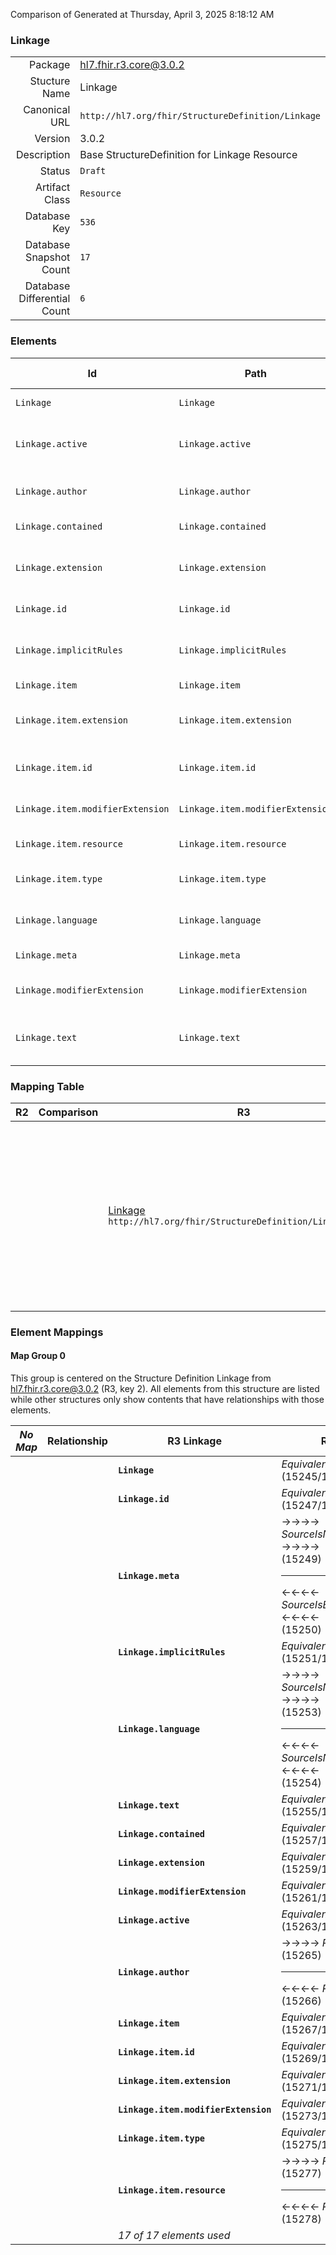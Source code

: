 Comparison of 
Generated at Thursday, April 3, 2025 8:18:12 AM

### Linkage

|      |     |
| ---: | --- |
| Package | hl7.fhir.r3.core@3.0.2 |
| Stucture Name | Linkage |
| Canonical URL | `http://hl7.org/fhir/StructureDefinition/Linkage` |
| Version | 3.0.2 |
| Description | Base StructureDefinition for Linkage Resource |
| Status | `Draft` |
| Artifact Class | `Resource` |
| Database Key | `536` |
| Database Snapshot Count | `17` |
| Database Differential Count | `6` |

### Elements

| Id | Path | Name | Base Path | Short | Cardinality | Collated Type | Binding Strength | Binding Value Set |
| -- | ---- | ---- | --------- | ----- | ----------- | ------------- | ---------------- | ----------------- |
| `Linkage` | `Linkage` | `Linkage` | Linkage | Links records for 'same' item | 0..* | Linkage |  |  |
| `Linkage.active` | `Linkage.active` | `active` |  | Whether this linkage assertion is active or not | 0..1 | boolean |  |  |
| `Linkage.author` | `Linkage.author` | `author` |  | Who is responsible for linkages | 0..1 | Reference(http://hl7.org/fhir/StructureDefinition/Organization), Reference(http://hl7.org/fhir/StructureDefinition/Practitioner) |  |  |
| `Linkage.contained` | `Linkage.contained` | `contained` | DomainResource.contained | Contained, inline Resources | 0..* | Resource |  |  |
| `Linkage.extension` | `Linkage.extension` | `extension` | DomainResource.extension | Additional Content defined by implementations | 0..* | Extension |  |  |
| `Linkage.id` | `Linkage.id` | `id` | Resource.id | Logical id of this artifact | 0..1 | id |  |  |
| `Linkage.implicitRules` | `Linkage.implicitRules` | `implicitRules` | Resource.implicitRules | A set of rules under which this content was created | 0..1 | uri |  |  |
| `Linkage.item` | `Linkage.item` | `item` |  | Item to be linked | 1..* | BackboneElement |  |  |
| `Linkage.item.extension` | `Linkage.item.extension` | `extension` | Element.extension | Additional Content defined by implementations | 0..* | Extension |  |  |
| `Linkage.item.id` | `Linkage.item.id` | `id` | Element.id | xml:id (or equivalent in JSON) | 0..1 | id |  |  |
| `Linkage.item.modifierExtension` | `Linkage.item.modifierExtension` | `modifierExtension` | BackboneElement.modifierExtension | Extensions that cannot be ignored | 0..* | Extension |  |  |
| `Linkage.item.resource` | `Linkage.item.resource` | `resource` |  | Resource being linked | 1..1 | Reference |  |  |
| `Linkage.item.type` | `Linkage.item.type` | `type` |  | source \| alternate \| historical | 1..1 | code | `Required` | `http://hl7.org/fhir/ValueSet/linkage-type` |
| `Linkage.language` | `Linkage.language` | `language` | Resource.language | Language of the resource content | 0..1 | code | `Extensible` | `http://hl7.org/fhir/ValueSet/languages` |
| `Linkage.meta` | `Linkage.meta` | `meta` | Resource.meta | Metadata about the resource | 0..1 | Meta |  |  |
| `Linkage.modifierExtension` | `Linkage.modifierExtension` | `modifierExtension` | DomainResource.modifierExtension | Extensions that cannot be ignored | 0..* | Extension |  |  |
| `Linkage.text` | `Linkage.text` | `text` | DomainResource.text | Text summary of the resource, for human interpretation | 0..1 | Narrative |  |  |
### Mapping Table

| R2 | Comparison | R3 | Comparison | R4 | Comparison | R4B | Comparison | R5
| --- | --- | --- | --- | --- | --- | --- | --- | ---
| | | [Linkage](/docs/R3/Resources/Linkage.md)<br/> `http://hl7.org/fhir/StructureDefinition/Linkage\|3.0.2` | →→→→→→→<br/>`RelatedTo`<br/>- DBKey: `473`<br/>- Reviewed: `n/a`<br/>- By: `n/a`<br/>→→→→→→→<hr/>←←←←←←←<br/>`Equivalent`<br/>- DBKey: `667`<br/>- Reviewed: `n/a`<br/>- By: `n/a`<br/>←←←←←←←| [Linkage](/docs/R4/Resources/Linkage.md)<br/> `http://hl7.org/fhir/StructureDefinition/Linkage\|4.0.1` | →→→→→→→<br/>`Equivalent`<br/>- DBKey: `1523`<br/>- Reviewed: `n/a`<br/>- By: `n/a`<br/>→→→→→→→<hr/>←←←←←←←<br/>`Equivalent`<br/>- DBKey: `1524`<br/>- Reviewed: `n/a`<br/>- By: `n/a`<br/>←←←←←←←| [Linkage](/docs/R4B/Resources/Linkage.md)<br/> `http://hl7.org/fhir/StructureDefinition/Linkage\|4.3.0` | →→→→→→→<br/>`Equivalent`<br/>- DBKey: `996`<br/>- Reviewed: `n/a`<br/>- By: `n/a`<br/>→→→→→→→<hr/>←←←←←←←<br/>`Equivalent`<br/>- DBKey: `1225`<br/>- Reviewed: `n/a`<br/>- By: `n/a`<br/>←←←←←←←| [Linkage](/docs/R5/Resources/Linkage.md)<br/> `http://hl7.org/fhir/StructureDefinition/Linkage\|5.0.0` 

### Element Mappings


#### Map Group 0

This group is centered on the Structure Definition Linkage from hl7.fhir.r3.core@3.0.2 (R3, key 2).
All elements from this structure are listed while other structures only show contents that have relationships with those elements.

| *No Map* | Relationship | R3 Linkage| Relationship | [R4 Linkage](/docs/R4/Resources/Linkage.md)| Relationship | [R4B Linkage](/docs/R4B/Resources/Linkage.md)| Relationship | [R5 Linkage](/docs/R5/Resources/Linkage.md)
| --- | --- | --- | --- | --- | --- | --- | --- | ---
| | | **`Linkage`**| _Equivalent_<br/>(15245/15246)| `Linkage`| _Equivalent_<br/>(28883/28884)| `Linkage`| _Equivalent_<br/>(43754/43755)| `Linkage`
| | | **`Linkage.id`**| _Equivalent_<br/>(15247/15248)| `Linkage.id`| _Equivalent_<br/>(28885/28886)| `Linkage.id`| _Equivalent_<br/>(43756/43757)| `Linkage.id`
| | | **`Linkage.meta`**| →→→→ _SourceIsNarrowerThanTarget_ →→→→ <br/>(15249)<hr/>←←←← _SourceIsBroaderThanTarget_ ←←←← <br/>(15250)| `Linkage.meta`| _Equivalent_<br/>(28887/28888)| `Linkage.meta`| _Equivalent_<br/>(43758/43759)| `Linkage.meta`
| | | **`Linkage.implicitRules`**| _Equivalent_<br/>(15251/15252)| `Linkage.implicitRules`| _Equivalent_<br/>(28889/28890)| `Linkage.implicitRules`| _Equivalent_<br/>(43760/43761)| `Linkage.implicitRules`
| | | **`Linkage.language`**| →→→→ _SourceIsNarrowerThanTarget_ →→→→ <br/>(15253)<hr/>←←←← _SourceIsNarrowerThanTarget_ ←←←← <br/>(15254)| `Linkage.language`| _Equivalent_<br/>(28891/28892)| `Linkage.language`| _Equivalent_<br/>(43762/43763)| `Linkage.language`
| | | **`Linkage.text`**| _Equivalent_<br/>(15255/15256)| `Linkage.text`| _Equivalent_<br/>(28893/28894)| `Linkage.text`| _Equivalent_<br/>(43764/43765)| `Linkage.text`
| | | **`Linkage.contained`**| _Equivalent_<br/>(15257/15258)| `Linkage.contained`| _Equivalent_<br/>(28895/28896)| `Linkage.contained`| _Equivalent_<br/>(43766/43767)| `Linkage.contained`
| | | **`Linkage.extension`**| _Equivalent_<br/>(15259/15260)| `Linkage.extension`| _Equivalent_<br/>(28897/28898)| `Linkage.extension`| _Equivalent_<br/>(43768/43769)| `Linkage.extension`
| | | **`Linkage.modifierExtension`**| _Equivalent_<br/>(15261/15262)| `Linkage.modifierExtension`| _Equivalent_<br/>(28899/28900)| `Linkage.modifierExtension`| _Equivalent_<br/>(43770/43771)| `Linkage.modifierExtension`
| | | **`Linkage.active`**| _Equivalent_<br/>(15263/15264)| `Linkage.active`| _Equivalent_<br/>(28901/28902)| `Linkage.active`| _Equivalent_<br/>(43772/43773)| `Linkage.active`
| | | **`Linkage.author`**| →→→→ _RelatedTo_ →→→→ <br/>(15265)<hr/>←←←← _RelatedTo_ ←←←← <br/>(15266)| `Linkage.author`| _Equivalent_<br/>(28903/28904)| `Linkage.author`| _Equivalent_<br/>(43774/43775)| `Linkage.author`
| | | **`Linkage.item`**| _Equivalent_<br/>(15267/15268)| `Linkage.item`| _Equivalent_<br/>(28905/28906)| `Linkage.item`| _Equivalent_<br/>(43776/43777)| `Linkage.item`
| | | **`Linkage.item.id`**| _Equivalent_<br/>(15269/15270)| `Linkage.item.id`| _Equivalent_<br/>(28907/28908)| `Linkage.item.id`| _Equivalent_<br/>(43778/43779)| `Linkage.item.id`
| | | **`Linkage.item.extension`**| _Equivalent_<br/>(15271/15272)| `Linkage.item.extension`| _Equivalent_<br/>(28909/28910)| `Linkage.item.extension`| _Equivalent_<br/>(43780/43781)| `Linkage.item.extension`
| | | **`Linkage.item.modifierExtension`**| _Equivalent_<br/>(15273/15274)| `Linkage.item.modifierExtension`| _Equivalent_<br/>(28911/28912)| `Linkage.item.modifierExtension`| _Equivalent_<br/>(43782/43783)| `Linkage.item.modifierExtension`
| | | **`Linkage.item.type`**| _Equivalent_<br/>(15275/15276)| `Linkage.item.type`| _Equivalent_<br/>(28913/28914)| `Linkage.item.type`| _Equivalent_<br/>(43784/43785)| `Linkage.item.type`
| | | **`Linkage.item.resource`**| →→→→ _RelatedTo_ →→→→ <br/>(15277)<hr/>←←←← _RelatedTo_ ←←←← <br/>(15278)| `Linkage.item.resource`| _Equivalent_<br/>(28915/28916)| `Linkage.item.resource`| _Equivalent_<br/>(43786/43787)| `Linkage.item.resource`
| | | *17 of 17 elements used* | | *17 of 17 elements used* | | *17 of 17 elements used* | | *17 of 17 elements used* 


